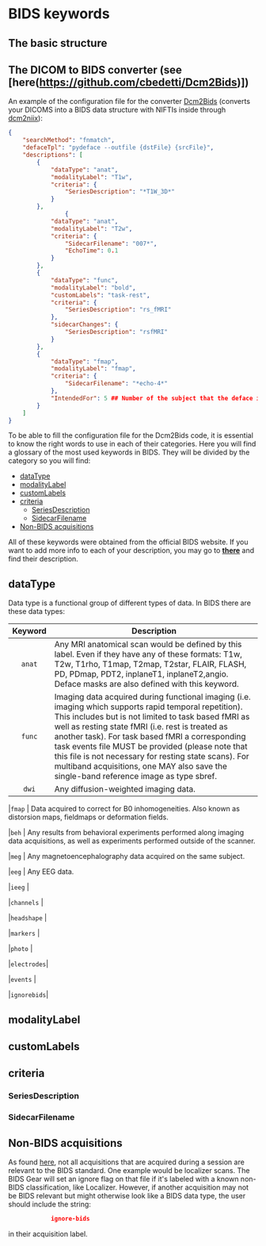 # BIDS keywords <!-- omit in toc -->

## The basic structure <!-- omit in toc -->



## The DICOM to BIDS converter (see [here(https://github.com/cbedetti/Dcm2Bids)]) <!-- omit in toc -->

An example of the configuration file for the converter [Dcm2Bids](https://github.com/cbedetti/Dcm2Bids) (converts your DICOMS into a BIDS data structure with NIFTIs inside through [dcm2niix](https://github.com/rordenlab/dcm2niix)):

``` JSON
{
    "searchMethod": "fnmatch",
    "defaceTpl": "pydeface --outfile {dstFile} {srcFile}",
    "descriptions": [
        {
            "dataType": "anat",
            "modalityLabel": "T1w",
            "criteria": {
                "SeriesDescription": "*T1W_3D*"
            }
        },
                {
            "dataType": "anat",
            "modalityLabel": "T2w",
            "criteria": {
                "SidecarFilename": "007*",
                "EchoTime": 0.1
            }
        },
        {
            "dataType": "func",
            "modalityLabel": "bold",
            "customLabels": "task-rest",
            "criteria": {
                "SeriesDescription": "rs_fMRI"
            },
            "sidecarChanges": {
                "SeriesDescription": "rsfMRI"
            }
        },
        {
            "dataType": "fmap",
            "modalityLabel": "fmap",
            "criteria": {
                "SidecarFilename": "*echo-4*"
            },
            "IntendedFor": 5 ## Number of the subject that the deface is intended for.
        }
    ]
}
```

To be able to fill the configuration file for the Dcm2Bids code, it is essential to know the right words to use in each of their categories. Here you will find a glossary of the most used keywords in BIDS. They will be divided by the category so you will find:

- [dataType](#datatype)
- [modalityLabel](#modalitylabel)
- [customLabels](#customlabels)
- [criteria](#criteria)
  - [SeriesDescription](#seriesdescription)
  - [SidecarFilename](#sidecarfilename)
- [Non-BIDS acquisitions](#non-bids-acquisitions)

All of these keywords were obtained from the official BIDS website. If you want to add more info to each of your description, you may go to [**there**](https://bids-specification.readthedocs.io/en/stable/) and find their description.


## dataType

Data type is a functional group of different types of data. In BIDS there are these data types:

| Keyword    | Description
|  :---:     | -
|`anat`      | Any MRI anatomical scan would be defined by this label. Even if they have any of these formats: T1w, T2w, T1rho, T1map, T2map, T2star, FLAIR, FLASH, PD, PDmap, PDT2, inplaneT1, inplaneT2,angio. Deface masks are also defined with this keyword.
|`func`      | Imaging data acquired during functional imaging (i.e. imaging which supports rapid temporal repetition). This includes but is not limited to task based fMRI as well as resting state fMRI (i.e. rest is treated as another task). For task based fMRI a corresponding task events file MUST be provided (please note that this file is not necessary for resting state scans). For multiband acquisitions, one MAY also save the single-band reference image as type sbref.
|`dwi`       | Any diffusion-weighted imaging data.

|`fmap`      | Data acquired to correct for B0 inhomogeneities. Also known as distorsion maps, fieldmaps or deformation fields.

|`beh`       | Any results from behavioral experiments performed along imaging data acquisitions, as well as experiments performed outside of the scanner.

|`meg`       | Any magnetoencephalography data acquired on the same subject.

|`eeg`       | Any EEG data.

|`ieeg`      |

|`channels`  |

|`headshape` |

|`markers`   |

|`photo`     |

|`electrodes`|

|`events`    |

|`ignorebids`|



















## modalityLabel


## customLabels


## criteria


### SeriesDescription


### SidecarFilename


## Non-BIDS acquisitions
As found [here](https://docs.flywheel.io/hc/en-us/articles/360017426934-How-do-I-name-scan-acquisitions-so-they-can-be-in-BIDS-format-in-Flywheel-), not all acquisitions that are acquired during a session are relevant to the BIDS standard. One example would be localizer scans. The BIDS Gear will set an ignore flag on that file if it's labeled with a known non-BIDS classification, like Localizer. However, if another acquisition may not be BIDS relevant but might otherwise look like a BIDS data type, the user should include the string:

``` json
            ignore-bids
```

in their acquisition label.
